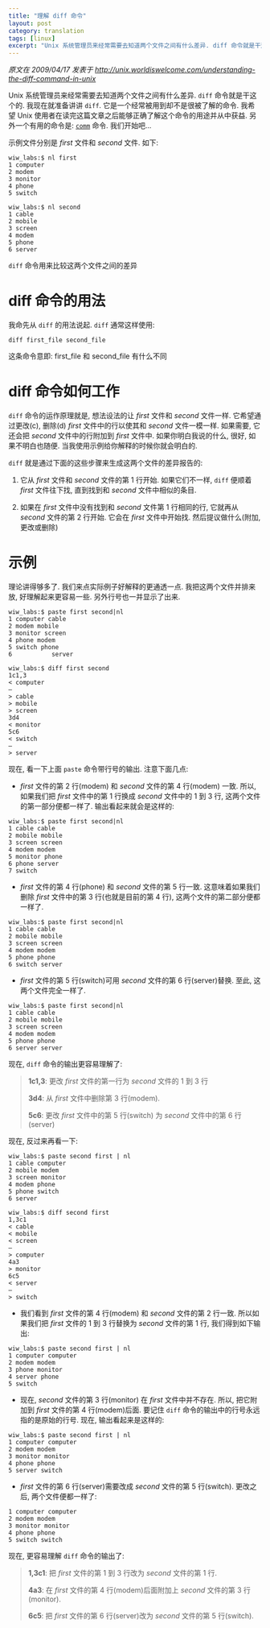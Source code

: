 ```yaml
---
title: "理解 diff 命令"
layout: post
category: translation
tags: [linux]
excerpt: "Unix 系统管理员来经常需要去知道两个文件之间有什么差异. diff 命令就是干这个的. 我现在就准备讲讲 diff. 它是一个经常被用到却不是很被了解的命令. 我希望 Unix 使用者在读完这篇文章之后能够正确了解这个命令的用途并从中获益."
---
```

_原文在 2009/04/17 发表于 <http://unix.worldiswelcome.com/understanding-the-diff-command-in-unix>_

Unix 系统管理员来经常需要去知道两个文件之间有什么差异. `diff` 命令就是干这个的. 我现在就准备讲讲 `diff`. 它是一个经常被用到却不是很被了解的命令. 我希望 Unix 使用者在读完这篇文章之后能够正确了解这个命令的用途并从中获益. 另外一个有用的命令是: [`comm`][comm] 命令. 我们开始吧...

示例文件分别是 _first_ 文件和 _second_ 文件. 如下:

```
wiw_labs:$ nl first
1 computer
2 modem
3 monitor
4 phone
5 switch

wiw_labs:$ nl second
1 cable
2 mobile
3 screen
4 modem
5 phone
6 server
```

`diff` 命令用来比较这两个文件之间的差异

# diff 命令的用法

我命先从 `diff` 的用法说起. `diff` 通常这样使用:

    diff first_file second_file

这条命令意即: first_file 和 second_file 有什么不同

# diff 命令如何工作

`diff` 命令的运作原理就是, 想法设法的让 _first_ 文件和 _second_ 文件一样. 它希望通过更改(c), 删除(d) _first_ 文件中的行以使其和 _second_ 文件一模一样. 如果需要, 它还会把 _second_ 文件中的行附加到 _first_ 文件中. 如果你明白我说的什么, 很好, 如果不明白也随便. 当我使用示例给你解释的时候你就会明白的.

`diff` 就是通过下面的这些步骤来生成这两个文件的差异报告的:

1. 它从 _first_ 文件和 _second_ 文件的第 1 行开始. 如果它们不一样, `diff` 便顺着 _first_ 文件往下找, 直到找到和 _second_ 文件中相似的条目.

2. 如果在 _first_ 文件中没有找到和 _second_ 文件第 1 行相同的行, 它就再从 _second_ 文件的第 2 行开始. 它会在 _first_ 文件中开始找. 然后提议做什么(附加, 更改或删除)

# 示例
理论讲得够多了. 我们来点实际例子好解释的更通透一点.
我把这两个文件并排来放, 好理解起来更容易一些. 另外行号也一并显示了出来.

```
wiw_labs:$ paste first second|nl
1 computer cable
2 modem mobile
3 monitor screen
4 phone modem
5 switch phone
6           server

wiw_labs:$ diff first second
1c1,3
< computer
—
> cable
> mobile
> screen
3d4
< monitor
5c6
< switch
—
> server
```

现在, 看一下上面 `paste` 命令带行号的输出. 注意下面几点:

- _first_ 文件的第 2 行(modem) 和 _second_ 文件的第 4 行(modem) 一致. 所以, 如果我们把 _first_ 文件中的第 1 行换成 _second_ 文件中的 1 到 3 行, 这两个文件的第一部分便都一样了. 输出看起来就会是这样的:

```
wiw_labs:$ paste first second|nl
1 cable cable
2 mobile mobile
3 screen screen
4 modem modem
5 monitor phone
6 phone server
7 switch
```

- _first_ 文件的第 4 行(phone) 和 _second_ 文件的第 5 行一致. 这意味着如果我们删除 _first_ 文件中的第 3 行(也就是目前的第 4 行), 这两个文件的第二部分便都一样了.

```
wiw_labs:$ paste first second|nl
1 cable cable
2 mobile mobile
3 screen screen
4 modem modem
5 phone phone
6 switch server
```

- _first_ 文件的第 5 行(switch)可用 _second_ 文件的第 6 行(server)替换. 至此, 这两个文件完全一样了.

```
wiw_labs:$ paste first second|nl
1 cable cable
2 mobile mobile
3 screen screen
4 modem modem
5 phone phone
6 server server
```

现在, `diff` 命令的输出更容易理解了:

>**1c1,3**: 更改 _first_ 文件的第一行为 _second_ 文件的 1 到 3 行
>
>**3d4**: 从 _first_ 文件中删除第 3 行(modem).
>
>**5c6**: 更改 _first_ 文件中的第 5 行(switch) 为 _second_ 文件中的第 6 行(server)


现在, 反过来再看一下:

```
wiw_labs:$ paste second first | nl
1 cable computer
2 mobile modem
3 screen monitor
4 modem phone
5 phone switch
6 server

wiw_labs:$ diff second first
1,3c1
< cable
< mobile
< screen
—
> computer
4a3
> monitor
6c5
< server
—
> switch
```

- 我们看到 _first_ 文件的第 4 行(modem) 和 _second_ 文件的第 2 行一致. 所以如果我们把 _first_ 文件的 1 到 3 行替换为 _second_ 文件的第 1 行, 我们得到如下输出:

```
wiw_labs:$ paste second first | nl
1 computer computer
2 modem modem
3 phone monitor
4 server phone
5 switch
```

- 现在, _second_ 文件的第 3 行(monitor) 在 _first_ 文件中并不存在. 所以, 把它附加到 _first_ 文件的第 4 行(modem)后面. 要记住 `diff` 命令的输出中的行号永远指的是原始的行号. 现在, 输出看起来是这样的:

```
wiw_labs:$ paste second first | nl
1 computer computer
2 modem modem
3 monitor monitor
4 phone phone
5 server switch
```

- _first_ 文件的第 6 行(server)需要改成 _second_ 文件的第 5 行(switch). 更改之后, 两个文件便都一样了:

```
1 computer computer
2 modem modem
3 monitor monitor
4 phone phone
5 switch switch
```

现在, 更容易理解 `diff` 命令的输出了:

>**1,3c1**: 把 _first_ 文件的第 1 到 3 行改为 _second_ 文件的第 1 行.
>
>**4a3**: 在 _first_ 文件的第 4 行(modem)后面附加上 _second_ 文件的第 3 行(monitor).
>
>**6c5**: 把 _first_ 文件的第 6 行(server)改为 _second_ 文件的第 5 行(switch).

[comm]: http://unix.worldiswelcome.com/how-to-find-common-lines-between-two-text-files-in-unix